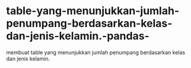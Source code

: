 # table-yang-menunjukkan-jumlah-penumpang-berdasarkan-kelas-dan-jenis-kelamin.-pandas-
membuat table yang menunjukkan jumlah penumpang     berdasarkan kelas dan jenis kelamin.
